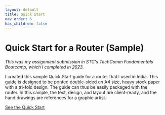 ```yaml
---
layout: default
title: Quick Start
nav_order: 6
has_children: false
---
```


# Quick Start for a Router (Sample)

*This was my assignment submission in STC's TechComm Fundamentals Bootcamp, which I completed in 2023.*

I created this sample Quick Start guide for a router that I used in India. This guide is designed to be printed double-sided on A4 size, heavy stock paper with a tri-fold design. The guide can thus be easily packaged with the router. In this sample, the text, design, and layout are client-ready, and the hand drawings are references for a graphic artist.

[See the Quick Start](/docs/quick-start-sample-router.pdf)
